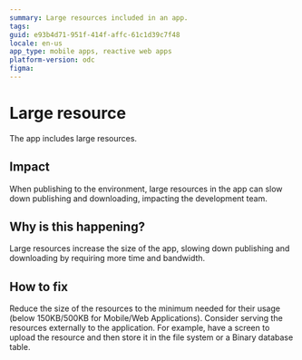 ```yaml
---
summary: Large resources included in an app. 
tags: 
guid: e93b4d71-951f-414f-affc-61c1d39c7f48
locale: en-us
app_type: mobile apps, reactive web apps
platform-version: odc
figma: 
---
```


# Large resource

The app includes large resources. 

## Impact

When publishing to the environment, large resources in the app can slow down publishing and downloading, impacting the development team.

## Why is this happening?

Large resources increase the size of the app, slowing down publishing and downloading by requiring more time and bandwidth. 

## How to fix

Reduce the size of the resources to the minimum needed for their usage (below 150KB/500KB for Mobile/Web Applications). Consider serving the resources externally to the application. For example, have a screen to upload the resource and then store it in the file system or a Binary database table.
